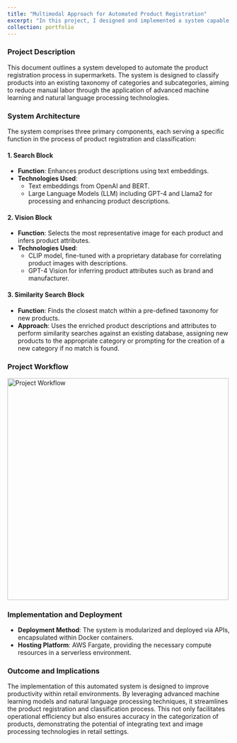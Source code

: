 ```yaml
---
title: "Multimodal Approach for Automated Product Registration"
excerpt: "In this project, I designed and implemented a system capable of autonomously categorizing supermarket products within a structured and meaningful taxonomy, relying solely on their textual descriptions.<br/><img src='/athosmoraes/images/portfolio/product_registration.webp' style='width: 300px;'>"
collection: portfolio
---
```


### Project Description

This document outlines a system developed to automate the product registration process in supermarkets. The system is designed to classify products into an existing taxonomy of categories and subcategories, aiming to reduce manual labor through the application of advanced machine learning and natural language processing technologies.

### System Architecture

The system comprises three primary components, each serving a specific function in the process of product registration and classification:

#### 1. Search Block

- **Function**: Enhances product descriptions using text embeddings.
- **Technologies Used**: 
  - Text embeddings from OpenAI and BERT.
  - Large Language Models (LLM) including GPT-4 and Llama2 for processing and enhancing product descriptions.

#### 2. Vision Block

- **Function**: Selects the most representative image for each product and infers product attributes.
- **Technologies Used**:
  - CLIP model, fine-tuned with a proprietary database for correlating product images with descriptions.
  - GPT-4 Vision for inferring product attributes such as brand and manufacturer.

#### 3. Similarity Search Block

- **Function**: Finds the closest match within a pre-defined taxonomy for new products.
- **Approach**: Uses the enriched product descriptions and attributes to perform similarity searches against an existing database, assigning new products to the appropriate category or prompting for the creation of a new category if no match is found.

### Project Workflow
<img src="athosmoraes/images/portfolio/autocad_workflow.png" alt="Project Workflow" style="width: 500px;">

### Implementation and Deployment

- **Deployment Method**: The system is modularized and deployed via APIs, encapsulated within Docker containers.
- **Hosting Platform**: AWS Fargate, providing the necessary compute resources in a serverless environment.

### Outcome and Implications

The implementation of this automated system is designed to improve productivity within retail environments. By leveraging advanced machine learning models and natural language processing techniques, it streamlines the product registration and classification process. This not only facilitates operational efficiency but also ensures accuracy in the categorization of products, demonstrating the potential of integrating text and image processing technologies in retail settings.

